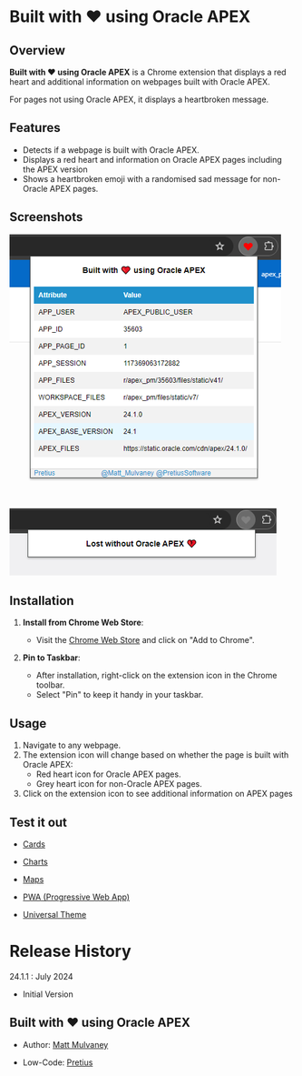# Built with ❤️ using Oracle APEX

## Overview
**Built with ❤️ using Oracle APEX** is a Chrome extension that displays a red heart and additional information on webpages built with Oracle APEX. 

For pages not using Oracle APEX, it displays a heartbroken message.

## Features
- Detects if a webpage is built with Oracle APEX.
- Displays a red heart and information on Oracle APEX pages including the APEX version
- Shows a heartbroken emoji with a randomised sad message for non-Oracle APEX pages.

## Screenshots
![Oracle APEX Page](img/popup.png)

![Non-Oracle APEX Page](img/heartbroken.png)

## Installation
1. **Install from Chrome Web Store**:
   - Visit the [Chrome Web Store](https://chromewebstore.google.com/detail/built-with-love-using-ora/bhlkijnameeejlifhlmhcfjgmigdpjae) and click on "Add to Chrome".
   
2. **Pin to Taskbar**:
   - After installation, right-click on the extension icon in the Chrome toolbar.
   - Select "Pin" to keep it handy in your taskbar.

## Usage
1. Navigate to any webpage.
2. The extension icon will change based on whether the page is built with Oracle APEX:
   - Red heart icon for Oracle APEX pages.
   - Grey heart icon for non-Oracle APEX pages.
3. Click on the extension icon to see additional information on APEX pages

## Test it out 
- [Cards](https://apex.oracle.com/go/sample_cards)

- [Charts](https://apex.oracle.com/go/sample_charts)

- [Maps](https://apex.oracle.com/go/sample_maps)

- [PWA (Progressive Web App)](https://apex.oracle.com/go/pwa)

- [Universal Theme](https://apex.oracle.com/ut)

# Release History

24.1.1 : July 2024
* Initial Version

## Built with ❤️ using Oracle APEX

- Author: [Matt Mulvaney](https://x.com/Matt_Mulvaney)

- Low-Code: [Pretius](https://x.com/PretiusSoftware)
